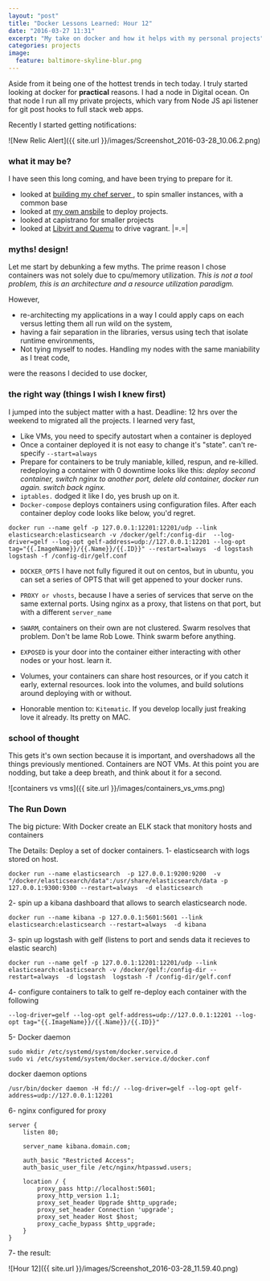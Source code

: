 ```yaml
---
layout: "post"
title: "Docker Lessons Learned: Hour 12"
date: "2016-03-27 11:31"
excerpt: "My take on docker and how it helps with my personal projects"
categories: projects
image:
  feature: baltimore-skyline-blur.png
---
```


Aside from it being one of the hottest trends in tech today. I truly started looking at docker for **practical** reasons. I had a node in Digital ocean. On that node I run all my private projects, which vary from Node JS api listener for git post hooks to full stack web apps.

Recently I started getting notifications:

![New Relic Alert]({{ site.url }}/images/Screenshot_2016-03-28_10.06.2.png)

### what it may be?

I have seen this long coming, and have been trying to prepare for it.
* looked at [building my chef server ](https://gist.github.com/kmassada/578bdb2674624a40f18d), to spin smaller instances, with a common base
* looked at [my own ansbile](https://github.com/kmassada/ansible) to deploy projects.
* looked at capistrano for smaller projects
* looked at [Libvirt and Quemu](https://gist.github.com/kmassada/f3d635fb1d4b8219778d) to drive vagrant. |=.=|

### myths! design!

Let me start by debunking a few myths. The prime reason I chose containers was not solely due to cpu/memory utilization. *This is not a tool problem, this is an architecture and a resource utilization paradigm.*

However,
* re-architecting my applications in a way I could apply caps on each versus letting them all run wild on the system,
* having a fair separation in the libraries, versus using tech that isolate runtime environments,
* Not tying myself to nodes. Handling my nodes with the same maniability as I treat code,

were the reasons I decided to use docker,

### the right way (things I wish I knew first)
I jumped into the subject matter with a hast. Deadline: 12 hrs over the weekend to migrated all the projects. I learned very fast,

* Like VMs, you need to specify autostart when a container is deployed
* Once a container deployed it is not easy to change it's "state". can't re-specify `--start=always`
* Prepare for containers to be truly maniable, killed, respun, and re-killed. redeploying a container with 0 downtime looks like this: *deploy second container, switch nginx to another port, delete old container, docker run again. switch back nginx.*
* `iptables.` dodged it like I do, yes brush up on it.
* `Docker-compose` deploys containers using configuration files. After each container deploy code looks like below, you'd regret.

```
docker run --name gelf -p 127.0.0.1:12201:12201/udp --link elasticsearch:elasticsearch -v /docker/gelf:/config-dir  --log-driver=gelf --log-opt gelf-address=udp://127.0.0.1:12201 --log-opt tag="{{.ImageName}}/{{.Name}}/{{.ID}}" --restart=always  -d logstash  logstash -f /config-dir/gelf.conf
```

* `DOCKER_OPTS` I have not fully figured it out on centos, but in ubuntu, you can set a series of OPTS that will get appened to your docker runs.

* `PROXY or vhosts`, because I have a series of services that serve on the same external ports. Using nginx as a proxy, that listens on that port, but with a different `server_name`
* `SWARM`, containers on their own are not clustered. Swarm resolves that problem. Don't be lame Rob Lowe. Think swarm before anything.
* `EXPOSED` is your door into the container either interacting with other nodes or your host. learn it.
* Volumes, your containers can share host resources, or if you catch it early, external resources. look into the volumes, and build solutions around deploying with or without.
* Honorable mention to: `Kitematic`. If you develop locally just freaking love it already. Its pretty on MAC.

### school of thought

This gets it's own section because it is important, and overshadows all the things previously mentioned. Containers are NOT VMs. At this point you are nodding, but take a deep breath, and think about it for a second.

![containers vs vms]({{ site.url }}/images/containers_vs_vms.png)

### The Run Down
The big picture: With Docker create an ELK stack that monitory hosts and containers

The Details: Deploy a set of docker containers.
1- elasticsearch with logs stored on host.
```
docker run --name elasticsearch  -p 127.0.0.1:9200:9200  -v "/docker/elasticsearch/data":/usr/share/elasticsearch/data -p 127.0.0.1:9300:9300 --restart=always  -d elasticsearch
```

2- spin up a kibana dashboard that allows to search elasticsearch node.
```
docker run --name kibana -p 127.0.0.1:5601:5601 --link elasticsearch:elasticsearch --restart=always  -d kibana
```

3- spin up logstash with gelf (listens to port and sends data it recieves to elastic search)
```
docker run --name gelf -p 127.0.0.1:12201:12201/udp --link elasticsearch:elasticsearch -v /docker/gelf:/config-dir --restart=always  -d logstash  logstash -f /config-dir/gelf.conf
```

4- configure containers to talk to gelf
re-deploy each container with the following
```
--log-driver=gelf --log-opt gelf-address=udp://127.0.0.1:12201 --log-opt tag="{{.ImageName}}/{{.Name}}/{{.ID}}"
```

5- Docker daemon
```
sudo mkdir /etc/systemd/system/docker.service.d
sudo vi /etc/systemd/system/docker.service.d/docker.conf
```
docker daemon options
```
/usr/bin/docker daemon -H fd:// --log-driver=gelf --log-opt gelf-address=udp://127.0.0.1:12201
```
6- nginx configured for proxy
```
server {
    listen 80;

    server_name kibana.domain.com;

    auth_basic "Restricted Access";
    auth_basic_user_file /etc/nginx/htpasswd.users;

    location / {
        proxy_pass http://localhost:5601;
        proxy_http_version 1.1;
        proxy_set_header Upgrade $http_upgrade;
        proxy_set_header Connection 'upgrade';
        proxy_set_header Host $host;
        proxy_cache_bypass $http_upgrade;
    }
}
```
7- the result:

![Hour 12]({{ site.url }}/images/Screenshot_2016-03-28_11.59.40.png)
